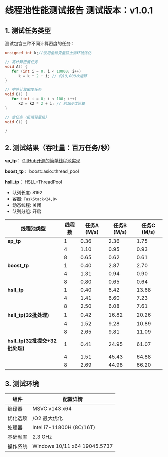 # 线程池性能测试报告 测试版本：v1.0.1

## 1. 测试任务类型
测试包含三种不同计算密度的任务：

```cpp
unsigned int k;//使用全局变量防止循环被优化

// 高计算密度任务
void A() {
   for (int i = 0; i < 10000; i++)
      k = k * 2 + i; // 约10,000次运算
}

// 中等计算密度任务
void B() {
   for (int i = 0; i < 100; i++)
      k2 = k2 * 2 + i; // 约100次运算
}

// 空任务（极端轻量级）
void C() {

}
```

## 2. 测试结果（吞吐量：百万任务/秒）

**sp_tp**：  [GitHub开源的简单线程池实现](https://github.com/progschj/ThreadPool.git)

**boost_tp**：  boost::asio::thread_pool

**hsll_tp**：   HSLL::ThreadPool
  - 队列长度: 8192  
  - 容器: `TaskStack<24,8>`  
  - 动态线程: 关闭
  - 队列分组: 开启


| 线程池类型               | 线程数 | 任务A (M/s) | 任务B (M/s) | 任务C (M/s) |
|--------------------------|--------|-------------|-------------|-------------|
| **sp_tp**                | 1      | 0.36        | 2.36        | 1.75        |
|                          | 4      | 1.10        | 0.95        | 0.93        |
|                          | 8      | 0.65        | 0.62        | 0.61        |
| **boost_tp**             | 1      | 0.40        | 2.87        | 2.70        |
|                          | 4      | 1.31        | 0.94        | 0.90        |
|                          | 8      | 0.80        | 0.65        | 0.64        |
| **hsll_tp**              | 1      | 0.40        | 6.42        | 13.68       |
|                          | 4      | 1.41        | 6.60        | 7.23        |
|                          | 8      | 2.50        | 6.08        | 7.61        |
| **hsll_tp(32批处理)**     | 1      | 0.42        | 16.82       | 20.26       |
|                          | 4      | 1.52        | 9.28        | 10.89        |
|                          | 8      | 2.65        | 9.81        | 11.09       |
| **hsll_tp(32批提交+32批处理)** | 1      | 0.41        |24.95       |61.07    |
|                          | 4      | 1.51        | 45.43       | 64.88      |
|                          | 8      | 2.69        | 44.98        | 66.20      |


## 3. 测试环境
| 组件         | 配置详情                     |
|--------------|------------------------------|
| 编译器       | MSVC v143 x64                |
| 优化选项     | /O2 最大优化                 |
| 处理器       | Intel i7-11800H (8C/16T)     |
| 基础频率     | 2.3 GHz                      |
| 操作系统     | Windows 10/11 x64 19045.5737 |